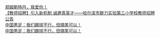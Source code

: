   
[郑姆斯特丹，我爱你！](http://www.dianyue.me/archives/522/5yecu2kwkpcb95m3/)  
[【教师招聘】引入新机制  诚邀真英才——哈尔滨市群力实验第三小学校教师招聘公告](http://www.dianyue.me/archives/707/ovtu55phqgfixk4t/)  
[中国男足：我们踢球不行，但搞笑可以！](http://www.dianyue.me/archives/782/8w2ut1tuurt4n9c1/)  
[中国男足：我们踢球不行，但搞笑可以！](http://www.dianyue.me/archives/914/aqsz8hlmo2yncb0b/)